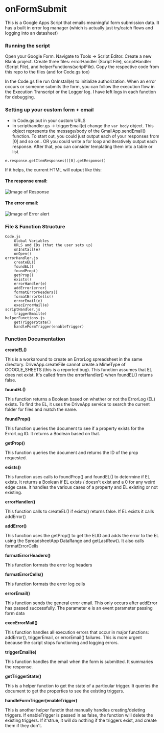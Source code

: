 # onFormSubmit
This is a Google Apps Script that emails meaningful form submission data.
It has a built in error log manager (which is actually just try/catch flows and logging into an datasheet)

### Running the script
Open your Google Form. Navigate to Tools -> Script Editor. Create a new Blank project.
Create three files: errorHandler (Script File), scriptHandler (Script File), and helperFunctions(scriptFile).
Copy the respective code from this repo to the files (and for Code.gs too)

In the Code.gs file run OnInstall(e) to initialize authorization.
When an error occurs or someone submits the form, you can follow the execution flow in the Execution Transcript or the Logger log. I have left logs in each function for debugging. 

### Setting up your custom form + email 

- In Code.gs put in your custom URLS
- In scripthandler.gs -> triggerEmail(e) change the ``` var body ``` object. This object represents the message/body of the GmailApp.sendEmail() function. To start out, you could just output each of your responses from [0] and so on.. OR you could write a for loop and iteratively output each response. After that, you can consider templating them into a table or list.
```
e.response.getItemResponses()[0].getResponse()
```

If it helps, the current HTML will output like this:
#### The response email:
![Image of Response](https://github.com/SugarOverflow/onFormSubmit/blob/master/scriptresponse.png)
#### The error email:
![Image of Error alert](https://github.com/SugarOverflow/onFormSubmit/blob/master/errorAlert.png)
### File & Function Structure
```
Code.js
    Global Variables
    URLS and IDs (that the user sets up)
    onInstall(e)
    onOpen()
errorHandler.js
    createEL()
    foundEL()
    foundProp()
    getProp()
    exists()
    errorHandler(e)
    addError(error)
    formatErrorHeaders()
    formatErrorCells()
    errorEmail(e)
    execErrorMail(e)
scriptHandler.js
    triggerEmail(e)
helperFunctions.js
    getTriggerState()
    handleFormTrigger(enableTrigger)
```

### Function Documentation

**createEL()**

This is a workaround to create an ErrorLog spreadsheet in the same directory. DriveApp.createFile cannot create a MimeType of GOOGLE_SHEETS (this is a reported bug). This function assumes that EL does not exist. It's called from the errorHandler() when foundEL() returns false.

**foundEL()**

This function returns a Boolean based on whether or not the ErrorLog (EL) exists. To find the EL, it uses the DriveApp service to search the current folder for files and match the name.

**foundProp()**

This function queries the document to see if a property exists for the ErrorLog ID. It returns a Boolean based on that.

**getProp()**

This function queries the document and returns the ID of the prop requested.

**exists()**

This function uses calls to foundProp() and foundEL() to determine if EL exists. It returns a Boolean if EL exists / doesn't exist and a 0 for any weird edge case. It handles the various cases of a property and EL existing or not existing.

**errorHandler()**

This function calls to createEL() if exists() returns false. If EL exists it calls addError()

**addError()**

This function uses the getProp() to get the ELID and adds the error to the EL using the SpreadsheetApp DataRange and getLastRow(). It also calls formatErrorCells

**formatErrorHeaders()**

This function formats the error log headers

**formatErrorCells()**

This function formats the error log cells

**errorEmail()**

This function sends the general error email. This only occurs after addError has passed successfully. The parameter e is an event parameter passing form data

**execErrorMail()**

This function handles all execution errors that occur in major functions: addError(), triggerEmail, or errorEmail() failures. This is more urgent because the script stops functioning and logging errors.

**triggerEmail(e)**

This function handles the email when the form is submitted. It summaries the response.

**getTriggerState()**

This is a helper function to get the state of a particular trigger. It queries the document to get the properties to see the existing triggers.

**handleFormTrigger(enableTrigger)**

This is another helper functin that manually handles creating/deleting triggers. If enableTrigger is passed in as false, the function will delete the existing triggers. If it'strue, it will do nothing if the triggers exist, and create them if they don't.

